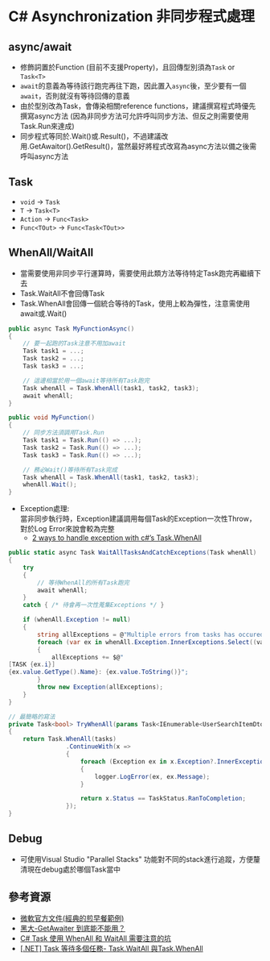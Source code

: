 # C# Asynchronization 非同步程式處理

## async/await

* 修飾詞置於Function (目前不支援Property)，且回傳型別須為`Task` or `Task<T>`
* `await`的意義為等待該行跑完再往下跑，因此置入`async`後，至少要有一個`await`，否則就沒有等待回傳的意義
* 由於型別改為Task，會傳染相關reference functions，建議撰寫程式時優先撰寫async方法 (因為非同步方法可允許呼叫同步方法、但反之則需要使用Task.Run來達成)
* 同步程式等同於.Wait()或.Result()，不過建議改用.GetAwaitor().GetResult()，當然最好將程式改寫為async方法以備之後需呼叫async方法

## Task
* `void` → `Task`
* `T` → `Task<T>`
* `Action` → `Func<Task>`
* `Func<TOut>` → `Func<Task<TOut>>`

## WhenAll/WaitAll

* 當需要使用非同步平行運算時，需要使用此類方法等待特定Task跑完再繼續下去
* Task.WaitAll不會回傳Task
* Task.WhenAll會回傳一個統合等待的Task，使用上較為彈性，注意需使用await或.Wait()

```C#
public async Task MyFunctionAsync()
{
    // 要一起跑的Task注意不用加await
    Task task1 = ...;
    Task task2 = ...;
    Task task3 = ...;

    // 這邊相當於用一個await等待所有Task跑完
    Task whenAll = Task.WhenAll(task1, task2, task3);
    await whenAll;
}

public void MyFunction()
{
    // 同步方法須調用Task.Run
    Task task1 = Task.Run(() => ...);
    Task task2 = Task.Run(() => ...);
    Task task3 = Task.Run(() => ...);

    // 務必Wait()等待所有Task完成
    Task whenAll = Task.WhenAll(task1, task2, task3);
    whenAll.Wait();
}
```

* Exception處理:</br> 當非同步執行時，Exception建議調用每個Task的Exception一次性Throw，對於Log Error來說會較為完整
  * [2 ways to handle exception with c#’s Task.WhenAll
](https://amanparihar16.medium.com/2-ways-to-handle-exception-with-c-s-task-whenall-c0e5e0169ae0)
  
```C#
public static async Task WaitAllTasksAndCatchExceptions(Task whenAll)
{
    try
    {
        // 等待WhenAll的所有Task跑完
        await whenAll;
    }
    catch { /* 待會再一次性蒐集Exceptions */ }

    if (whenAll.Exception != null)
    {
        string allExceptions = @"Multiple errors from tasks has occured.";
        foreach (var ex in whenAll.Exception.InnerExceptions.Select((value, i) => new { value, i }))
        {
            allExceptions += $@"
[TASK {ex.i}]
{ex.value.GetType().Name}: {ex.value.ToString()}";
        }
        throw new Exception(allExceptions);
    }
}
```

```C#
// 最簡略的寫法
private Task<bool> TryWhenAll(params Task<IEnumerable<UserSearchItemDto>>[] tasks)
{
    return Task.WhenAll(tasks)
                .ContinueWith(x =>
                {
                    foreach (Exception ex in x.Exception?.InnerExceptions)
                    {
                        logger.LogError(ex, ex.Message);
                    }

                    return x.Status == TaskStatus.RanToCompletion;
                });
}
```

## Debug

* 可使用Visual Studio "Parallel Stacks" 功能對不同的stack進行追蹤，方便釐清現在debug處於哪個Task當中

## 參考資源

* [微軟官方文件(經典的煎早餐範例)](https://learn.microsoft.com/zh-tw/dotnet/csharp/programming-guide/concepts/async/)
* [黑大-GetAwaiter 到底能不能用？](https://blog.darkthread.net/blog/getawaiter-or-not/)
* [C# Task 使用 WhenAll 和 WaitAll 需要注意的坑](https://www.cnblogs.com/stulzq/p/16067610.html)
* [[.NET] Task 等待多個任務- Task.WaitAll 與Task.WhenAll](https://marcus116.blogspot.com/2019/02/c-task-waitall-whenall.html)